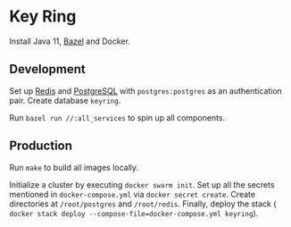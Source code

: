 # Key Ring

Install Java 11, [Bazel](https://bazel.build) and Docker.

## Development

Set up [Redis](https://redis.io/) and [PostgreSQL](https://www.postgresql.org/)
with `postgres:postgres` as an authentication pair. Create database `keyring`.

Run `bazel run //:all_services` to spin up all components.

## Production

Run `make` to build all images locally.

Initialize a cluster by executing `docker swarm init`. Set up all the secrets
mentioned in `docker-compose.yml` via `docker secret create`. Create
directories at `/root/postgres` and `/root/redis`. Finally, deploy the stack (
`docker stack deploy --compose-file=docker-compose.yml keyring`).

